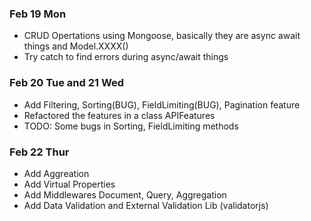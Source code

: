 ### Feb 19 Mon

- CRUD Opertations using Mongoose, basically they are async await things and Model.XXXX()
- Try catch to find errors during async/await things

### Feb 20 Tue and 21 Wed

- Add Filtering, Sorting(BUG), FieldLimiting(BUG), Pagination feature
- Refactored the features in a class APIFeatures
- TODO: Some bugs in Sorting, FieldLimiting methods

### Feb 22 Thur

- Add Aggreation
- Add Virtual Properties
- Add Middlewares Document, Query, Aggregation
- Add Data Validation and External Validation Lib (validatorjs)
